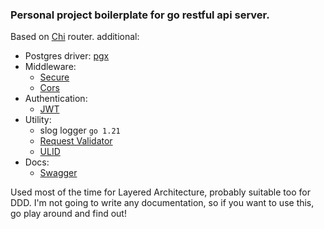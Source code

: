 ### Personal project boilerplate for go restful api server.
Based on [Chi](https://github.com/go-chi) router.
additional:
- Postgres driver: [pgx](github.com/jackc/pgx/v5)
- Middleware:
    - [Secure](https://github.com/unrolled/secure)
    - [Cors](https://github.com/rs/cors)
- Authentication:
    - [JWT](https://github.com/golang-jwt/jwt/v5)
- Utility:
    - slog logger `go 1.21`
    - [Request Validator](https://github.com/go-playground/validator/v10)
    - [ULID](https://github.com/oklog/ulid/v2)
- Docs:
    - [Swagger](https://github.com/swaggo/http-swagger)

Used most of the time for Layered Architecture, probably suitable too for DDD. I'm not going to write any documentation, so if you want to use this, go play around and find out! 